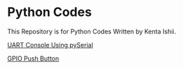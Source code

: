 # Python Codes

This Repository is for Python Codes Written by Kenta Ishii.

[UART Console Using pySerial](uart/README.md)

[GPIO Push Button](gpio_pbutton/README.md)
